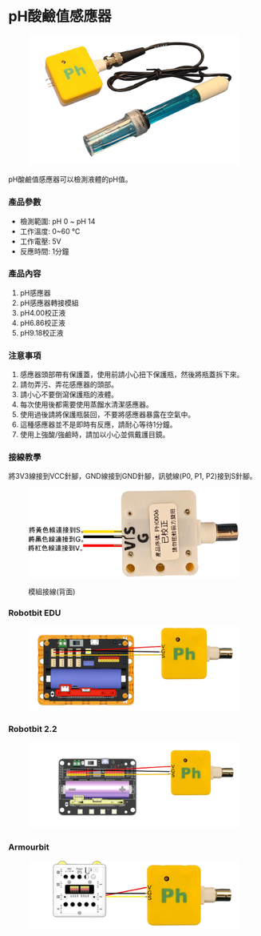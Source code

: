 # pH酸鹼值感應器

<figure><img src="../../.gitbook/assets/ph_ver2.png" alt=""><figcaption></figcaption></figure>

pH酸鹼值感應器可以檢測液體的pH值。

### 產品參數

* 檢測範圍: pH 0 \~ pH 14
* 工作溫度: 0\~60 ℃
* 工作電壓: 5V
* 反應時間: 1分鐘

### 產品內容

1. pH感應器
2. pH感應器轉接模組
3. pH4.00校正液
4. pH6.86校正液
5. pH9.18校正液

### 注意事項

1. 感應器頭部帶有保護蓋，使用前請小心扭下保護瓶，然後將瓶蓋拆下來。
2. 請勿弄污、弄花感應器的頭部。
3. 請小心不要倒瀉保護瓶的液體。
4. 每次使用後都需要使用蒸餾水清潔感應器。
5. 使用過後請將保護瓶裝回，不要將感應器暴露在空氣中。
6. 這種感應器並不是即時有反應，請耐心等待1分鐘。
7. 使用上強酸/強鹼時，請加以小心並佩戴護目鏡。

### 接線教學

將3V3線接到VCC針腳，GND線接到GND針腳，訊號線(P0, P1, P2)接到S針腳。

<figure><img src="../../.gitbook/assets/ph_wiring_back.png" alt=""><figcaption><p>模組接線(背面)</p></figcaption></figure>



### Robotbit EDU

<figure><img src="../../.gitbook/assets/ph_edu (1).png" alt=""><figcaption></figcaption></figure>

### Robotbit 2.2

<figure><img src="../../.gitbook/assets/ph_Robotbit2.2 (1).png" alt=""><figcaption></figcaption></figure>

### Armourbit

<figure><img src="../../.gitbook/assets/ph_armourbit (1).png" alt=""><figcaption></figcaption></figure>
